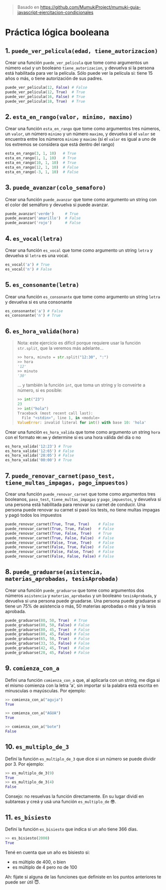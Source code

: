 > Basado en https://github.com/MumukiProject/mumuki-guia-javascript-ejercitacion-condicionales

# Práctica lógica booleana

## 1. `puede_ver_pelicula(edad, tiene_autorizacion)`

Crear una función `puede_ver_pelicula` que tome como argumentos un número `edad` y un booleano `tiene_autorizacion`, y
devuelva si la persona está habilitada para ver la película. Sólo puede ver la película si: tiene 15 años o más, o tiene autorización de sus padres.

```python
puede_ver_pelicula(12, False) # False
puede_ver_pelicula(12, True)  # True
puede_ver_pelicula(16, False) # True
puede_ver_pelicula(18, True)  # True
```

## 2. `esta_en_rango(valor, minimo, maximo)`

Crear una función `esta_en_rango` que tome como argumentos tres números, un `valor`, un número `minimo` y un número `maximo`, y devuelva si el `valor` se encuentra entre los números `minimo` y `maximo` (si el `valor` es igual a uno de los extremos se considera que está dentro del rango)

```python
esta_en_rango(3, 1, 10)   # True
esta_en_rango(1, 1, 10)   # True
esta_en_rango(10, 1, 10)  # True
esta_en_rango(12, 1, 10)  # False
esta_en_rango(-3, 1, 10)  # False
```

## 3. `puede_avanzar(colo_semaforo)`

Crear una función `puede_avanzar` que tome como argumento un string con el color del semáforo y devuelva si puede avanzar.

```python
puede_avanzar('verde')     # True
puede_avanzar('amarillo')  # False
puede_avanzar('rojo')      # False
```

## 4. `es_vocal(letra)`

Crear una función `es_vocal` que tome como argumento un string `letra` y devuelva si `letra` es una vocal.

```python
es_vocal('a') # True
es_vocal('n') # False
```

## 5. `es_consonante(letra)`

Crear una función `es_consonante` que tome como argumento un string `letra` y devuelva si es una consonante

```python
es_consonante('a') # False
es_consonante('n') # True
```

## 6. `es_hora_valida(hora)`

> Nota: este ejercicio es difícil porque requiere usar la función `str.split`, que la veremos más adelante...
>
> ```python
>>> hora, minuto = str.split("12:30", ":")
>>> hora
> '12'
>>> minuto
>'30'
>```
>
> ... y también la función `int`, que toma un string y lo conveirte a número, si es posible:
>
>```python
>>> int("23")
> 23
>>> int("hola")
> Traceback (most recent call last):
>   File "<stdin>", line 1, in <module>
> ValueError: invalid literal for int() with base 10: 'hola'
>```
>


Crear una función `es_hora_valida` que tome como argumento un string `hora` con el formato `HH:mm` y determine si es una hora válida del día o no

```python
es_hora_valida('12:23') # True
es_hora_valida('12:65') # False
es_hora_valida('28:05') # False
es_hora_valida('00:00') # True
```

## 7. `puede_renovar_carnet(paso_test, tiene_multas_impagas, pago_impuestos)`

Crear una función `puede_renovar_carnet` que tome como argumentos tres booleanos, `paso_test`, `tiene_multas_impagas` y `pago_impuestos`,
y devuelva si una persona está habilitada para renovar su carnet de conducir. Una persona puede renovar su carnet si pasó los tests, no tiene multas impagas y pagó todos los impuestos

```python
puede_renovar_carnet(True, True, True)    # False
puede_renovar_carnet(True, True, False)   # False
puede_renovar_carnet(True, False, True)   # True
puede_renovar_carnet(True, False, False)  # False
puede_renovar_carnet(False, True, True)   # False
puede_renovar_carnet(False, True, False)  # False
puede_renovar_carnet(False, False, True)  # False
puede_renovar_carnet(False, False, False) # False
```

## 8. `puede_graduarse(asistencia, materias_aprobadas, tesisAprobada)`

Crear una función `puede_graduarse` que tome como argumentos dos números `asistencia` y `materias_aprobadas` y
un booleano `tesisAprobada`, y devuelva si una persona puede gruadarse. Una persona puede graduarse si tiene un 75%
de asistencia o más, 50 materias aprobadas o más y la tesis aprobada.

```python
puede_graduarse(80, 50, True)  # True
puede_graduarse(80, 50, False) # False
puede_graduarse(80, 45, True)  # False
puede_graduarse(80, 45, False) # False
puede_graduarse(65, 50, True)  # False
puede_graduarse(33, 55, False) # False
puede_graduarse(42, 45, True)  # False
puede_graduarse(28, 45, False) # False
```


## 9. `comienza_con_a`

Definí una función `comienza_con_a` que, al aplicarla con un string, me diga si el mismo comienza con la letra 'a', sin importar si la palabra está escrita en minusculas o mayúsculas. Por ejemplo:

```python
>> comienza_con_a("aguja")
True

>> comienza_con_a("AGUA")
True

>> comienza_con_a("bote")
False
```

## 10. `es_multiplo_de_3`

Definí la función `es_multiplo_de_3` que dice si un número se puede dividir por 3. Por ejemplo:

```python
>> es_multiplo_de_3(9)
True
>> es_multiplo_de_3(4)
False
```

Consejo: no resuelvas la función directamente. En su lugar dividí en subtareas y creá y usá una función `es_multiplo_de` 😎.

## 11. `es_bisiesto`

Definí la función `es_bisiesto` que indica si un año tiene 366 días.

```python
>> es_bisiesto(2000)
True
```

Tené en cuenta que un año es bisiesto si:

* es múltiplo de 400, o bien
* es múltiplo de 4 pero no de 100

Ah: fijate si alguna de las funciones que definiste en los puntos anteriores te puede ser útil 😇.

